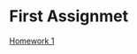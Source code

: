 # First Assignmet
[Homework 1](https://pjournal.github.io/boun01-metingungorr/ie-48A-Metin-GÜNGÖR.html)